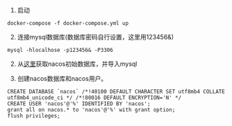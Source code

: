 1. 启动
```
docker-compose -f docker-compose.yml up
```

2. 连接mysql数据库(数据库密码自行设置，这里用123456&)
```
mysql -hlocalhose -p123456& -P3306
```

2. 从[这里](https://github.com/alibaba/nacos/blob/develop/distribution/conf/nacos-mysql.sql)获取nacos初始数据库，并导入mysql

3. 创建nacos数据库和nacos用户。

```
CREATE DATABASE `nacos` /*!40100 DEFAULT CHARACTER SET utf8mb4 COLLATE utf8mb4_unicode_ci */ /*!80016 DEFAULT ENCRYPTION='N' */
CREATE USER 'nacos'@'%' IDENTIFIED BY 'nacos';
grant all on nacos.* to 'nacos'@'%' with grant option;
flush privileges;
```
